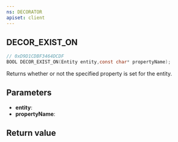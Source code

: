 ```yaml
---
ns: DECORATOR
apiset: client
---
```

## DECOR_EXIST_ON

```c
// 0xD9D1CDBF3464DCDF
BOOL DECOR_EXIST_ON(Entity entity,const char* propertyName);
```

Returns whether or not the specified property is set for the entity.

## Parameters
* **entity**:
* **propertyName**:

## Return value

